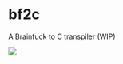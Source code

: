 # bf2c

A Brainfuck to C transpiler (WIP)

![](https://github.com/BigPeet/bf2c/actions/workflows/cmake-multi-platform.yml/badge.svg)
